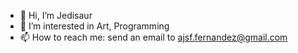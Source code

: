 - 👋 Hi, I’m Jedisaur
- 👀 I’m interested in Art, Programming
- 📫 How to reach me: send an email to ajsf.fernandez@gmail.com

<!---
jedisaur/jedisaur is a ✨ special ✨ repository because its `README.md` (this file) appears on your GitHub profile.
You can click the Preview link to take a look at your changes.
--->
